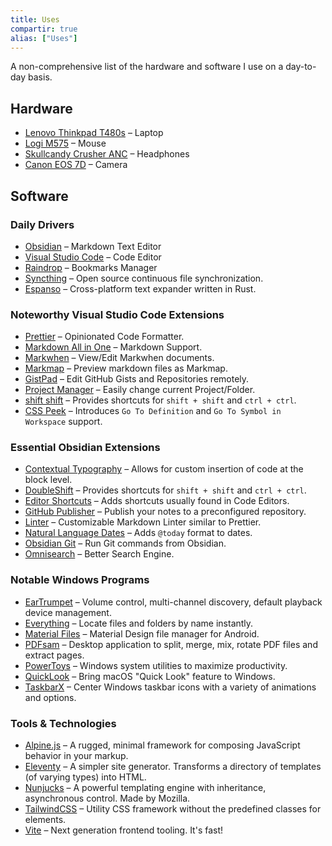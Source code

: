 ```yaml
---
title: Uses
compartir: true
alias: ["Uses"]
---
```

A non-comprehensive list of the hardware and software I use on a day-to-day basis.

## Hardware

- [Lenovo Thinkpad T480s](https://www.notebookcheck.net/Lenovo-ThinkPad-T480s-20L8S02D00.294734.0.html) – Laptop
- [Logi M575](https://www.logitech.com/en-us/products/mice/m575-ergo-wireless-trackball) – Mouse
- [Skullcandy Crusher ANC](https://info.skullcandy.com/Support?Dest=hc%2Fen-us%2Farticles%2F360034534854-Crusher-ANC-Wireless) – Headphones
- [Canon EOS 7D](https://en.wikipedia.org/wiki/Canon_EOS_7D) – Camera

## Software

### Daily Drivers

- [Obsidian](https://obsidian.md/) – Markdown Text Editor
- [Visual Studio Code](https://code.visualstudio.com/) – Code Editor
- [Raindrop](https://raindrop.io/) – Bookmarks Manager
- [Syncthing](https://github.com/syncthing/syncthing) – Open source continuous file synchronization.
- [Espanso](https://github.com/espanso/espanso) – Cross-platform text expander written in Rust.

### Noteworthy Visual Studio Code Extensions

- [Prettier](https://marketplace.visualstudio.com/items?itemName=esbenp.prettier-vscode) – Opinionated Code Formatter.
- [Markdown All in One](https://marketplace.visualstudio.com/items?itemName=yzhang.markdown-all-in-one) – Markdown Support.
- [Markwhen](https://marketplace.visualstudio.com/items?itemName=Markwhen.markwhen) – View/Edit Markwhen documents.
- [Markmap](https://marketplace.visualstudio.com/items?itemName=gera2ld.markmap-vscode) – Preview markdown files as Markmap.
- [GistPad](https://marketplace.visualstudio.com/items?itemName=vsls-contrib.gistfs) – Edit GitHub Gists and Repositories remotely.
- [Project Manager](https://marketplace.visualstudio.com/items?itemName=alefragnani.project-manager) – Easily change current Project/Folder.
- [shift shift](https://marketplace.visualstudio.com/items?itemName=ahgood.shift-shift) – Provides shortcuts for `shift + shift` and `ctrl + ctrl`.
- [CSS Peek](https://marketplace.visualstudio.com/items?itemName=pranaygp.vscode-css-peek) – Introduces `Go To Definition` and `Go To Symbol in Workspace` support.

### Essential Obsidian Extensions

- [Contextual Typography](https://github.com/mgmeyers/obsidian-contextual-typography) – Allows for custom insertion of code at the block level.
- [DoubleShift](https://github.com/Qwyntex/doubleshift) – Provides shortcuts for `shift + shift` and `ctrl + ctrl`.
- [Editor Shortcuts](https://github.com/timhor/obsidian-editor-shortcuts) – Adds shortcuts usually found in Code Editors.
- [GitHub Publisher](https://github.com/ObsidianPublisher/obsidian-github-publisher) – Publish your notes to a preconfigured repository.
- [Linter](https://github.com/platers/obsidian-linter) – Customizable Markdown Linter similar to Prettier.
- [Natural Language Dates](https://github.com/argenos/nldates-obsidian) – Adds `@today` format to dates.
- [Obsidian Git](https://github.com/denolehov/obsidian-git) – Run Git commands from Obsidian.
- [Omnisearch](https://github.com/scambier/obsidian-omnisearch) – Better Search Engine.

### Notable Windows Programs

- [EarTrumpet](https://github.com/File-New-Project/EarTrumpet) – Volume control, multi-channel discovery, default playback device management.
- [Everything](https://www.voidtools.com/) – Locate files and folders by name instantly.
- [Material Files](https://github.com/zhanghai/MaterialFiles) – Material Design file manager for Android.
- [PDFsam](https://github.com/torakiki/pdfsam) – Desktop application to split, merge, mix, rotate PDF files and extract pages.
- [PowerToys](https://github.com/microsoft/PowerToys) – Windows system utilities to maximize productivity.
- [QuickLook](https://github.com/QL-Win/QuickLook) – Bring macOS "Quick Look" feature to Windows.
- [TaskbarX](https://github.com/ChrisAnd1998/TaskbarX) – Center Windows taskbar icons with a variety of animations and options.

### Tools & Technologies

- [Alpine.js](https://github.com/alpinejs/alpine) – A rugged, minimal framework for composing JavaScript behavior in your markup.
- [Eleventy](https://github.com/11ty/eleventy) – A simpler site generator. Transforms a directory of templates (of varying types) into HTML.
- [Nunjucks](https://github.com/mozilla/nunjucks) – A powerful templating engine with inheritance, asynchronous control. Made by Mozilla.
- [TailwindCSS](https://github.com/tailwindlabs/tailwindcss) – Utility CSS framework without the predefined classes for elements.
- [Vite](https://github.com/vitejs/vite) – Next generation frontend tooling. It's fast!

